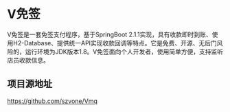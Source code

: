 # V免签

V免签是一套免签支付程序，基于SpringBoot 2.1.1实现，具有收款即时到账、使用H2-Database、提供统一API实现收款回调等特点。它是免费、开源、无后门风险的，运行环境为JDK版本1.8。V免签面向个人开发者，使用简单方便，支持监听店员收款信息。

## 项目源地址

https://github.com/szvone/Vmq
